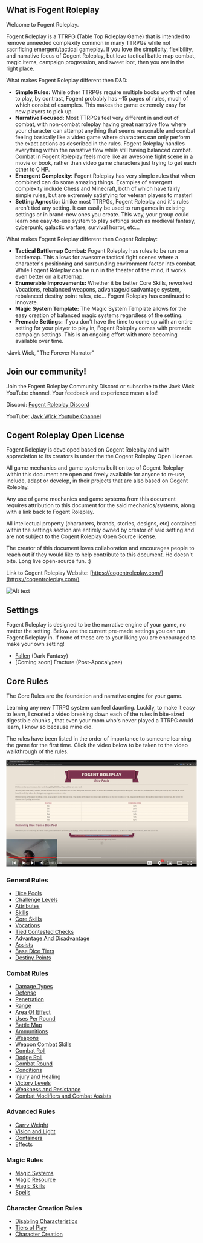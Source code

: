 ## What is Fogent Roleplay

Welcome to Fogent Roleplay.

Fogent Roleplay is a TTRPG (Table Top Roleplay Game) that is intended to remove unneeded complexity common in many TTRPGs while not sacrificing emergent/tactical gameplay. If you love the simplicity, flexibility, and narrative focus of Cogent Roleplay, but love tactical battle map combat, magic items, campaign progression, and sweet loot, then you are in the right place.

What makes Fogent Roleplay different then D&D:

- **Simple Rules:** While other TTRPGs require multiple books worth of rules to play, by contrast, Fogent probably has ~15 pages of rules, much of which consist of examples. This makes the game extremely easy for new players to pick up.
- **Narrative Focused:** Most TTRPGs feel very different in and out of combat, with non-combat roleplay having great narrative flow where your character can attempt anything that seems reasonable and combat feeling basically like a video game where characters can only perform the exact actions as described in the rules. Fogent Roleplay handles everything within the narrative flow while still having balanced combat. Combat in Fogent Roleplay feels more like an awesome fight scene in a movie or book, rather than video game characters just trying to get each other to 0 HP.
- **Emergent Complexity:** Fogent Roleplay has very simple rules that when combined can do some amazing things. Examples of emergent complexity include Chess and Minecraft, both of which have fairly simple rules, but are extremely satisfying for veteran players to master!
- **Setting Agnostic:** Unlike most TTRPGs, Fogent Roleplay and it's rules aren't tied any setting. It can easily be used to run games in existing settings or in brand-new ones you create. This way, your group could learn one easy-to-use system to play settings such as medieval fantasy, cyberpunk, galactic warfare, survival horror, etc...

What makes Fogent Roleplay different then Cogent Roleplay:

* **Tactical Battlemap Combat:** Fogent Roleplay has rules to be run on a battlemap. This allows for awesome tactical fight scenes where a character's positioning and surrounding environment factor into combat. While Fogent Roleplay can be run in the theater of the mind, it works even better on a battlemap.
* **Enumerable Improvements:** Whether it be better Core Skills, reworked Vocations, rebalanced weapons, advantage/disadvantage system, rebalanced destiny point rules, etc... Fogent Roleplay has continued to innovate.
* **Magic System Template:** The Magic System Template allows for the easy creation of balanced magic systems regardless of the setting.
* **Premade Settings:** If you don't have the time to come up with an entire setting for your player to play in, Fogent Roleplay comes with premade campaign settings. This is an ongoing effort with more becoming available over time.

-Javk Wick, "The Forever Narrator"

## Join our community!

Join the Fogent Roleplay Community Discord or subscribe to the Javk Wick YouTube channel. Your feedback and experience mean a lot!

Discord: [Fogent Roleplay Discord](https://discord.gg/PYNTGqxh6a)

YouTube: [Javk Wick Youtube Channel](https://www.youtube.com/channel/UCIozVe_NJI66urdnVfMkCJg)

## Cogent Roleplay Open License

Fogent Roleplay is developed based on Cogent Roleplay and with appreciation to its creators is under the the Cogent Roleplay Open License.

All game mechanics and game systems built on top of Cogent Roleplay within this document are open and freely available for anyone to re-use, include, adapt or develop, in their projects that are also based on Cogent Roleplay.

Any use of game mechanics and game systems from this document requires attribution to this document for the said mechanics/systems, along with a link back to Fogent Roleplay.

All intellectual property (characters, brands, stories, designs, etc) contained within the settings section are entirely owned by creator of said setting and are not subject to the Cogent Roleplay Open Source license.

The creator of this document loves collaboration and encourages people to reach out if they would like to help contribute to this document. He doesn't bite. Long live open-source fun. :)

Link to Cogent Roleplay Website: [https://cogentroleplay.com/](https://cogentroleplay.com/)

![Alt text](CogentRoleplayAttribution_Wide.png)

## Settings

Fogent Roleplay is designed to be the narrative engine of your game, no matter the setting. Below are the current pre-made settings you can run Fogent Roleplay in. If none of these are to your liking you are encouraged to make your own setting!

- [Fallen](./src/Settings/Fallen/Fallen.md) (Dark Fantasy)
- [Coming soon] Fracture (Post-Apocalypse)

## Core Rules

The Core Rules are the foundation and narrative engine for your game.

Learning any new TTRPG system can feel daunting. Luckily, to make it easy to learn, I created a video breaking down each of the rules in bite-sized digestible chunks , that even your mom who's never played a TTRPG could learn, I know so because mine did.

The rules have been listed in the order of importance to someone learning the game for the first time. Click the video below to be taken to the video walkthrough of the rules.

[![IMAGE ALT TEXT HERE](./VideoExplanationThumbnail.png)](https://www.youtube.com/watch?v=gPPoVJCQ2SE&list=PLB7ISq9k7j0yvIW8Tq19HkhinVwb74X17&pp=gAQBiAQB)

### General Rules

- [Dice Pools](./src/CoreRules/GeneralRules/DicePools.md)
- [Challenge Levels](./src/CoreRules/GeneralRules/ChallengeLevels.md)
- [Attributes](./src/CoreRules/GeneralRules/Attributes.md)
- [Skills](./src/CoreRules/GeneralRules/Skills.md)
- [Core Skills](./src/CoreRules/GeneralRules/CoreSkills.md)
- [Vocations](./src/CoreRules/GeneralRules/Vocations.md)
- [Tied Contested Checks](./src/CoreRules/GeneralRules/TiedContestedChecks.md)
- [Advantage And Disadvantage](./src/CoreRules/GeneralRules/AdvantageAndDisadvantage.md)
- [Assists](./src/CoreRules/GeneralRules/Assists.md)
- [Base Dice Tiers](./src/CoreRules/GeneralRules/BaseDiceTiers.md)
- [Destiny Points](./src/CoreRules/GeneralRules/DestinyPoints.md)

### Combat Rules

- [Damage Types](./src/CoreRules/CombatRules/DamageTypes.md)
- [Defense](./src/CoreRules/CombatRules/Defense.md)
- [Penetration](./src/CoreRules/CombatRules/Penetration.md)
- [Range](./src/CoreRules/CombatRules/Range.md)
- [Area Of Effect](./src/CoreRules/CombatRules/AreaOfEffect.md)
- [Uses Per Round](./src/CoreRules/CombatRules/UsesPerRound.md)
- [Battle Map](./src/CoreRules/CombatRules/BattleMap.md)
- [Ammunitions](./src/CoreRules/CombatRules/Ammunitions.md)
- [Weapons](./src/CoreRules/CombatRules/Weapons.md)
- [Weapon Combat Skills](./src/CoreRules/CombatRules/WeaponCombatSkills.md)
- [Combat Roll](./src/CoreRules/CombatRules/CombatRoll.md)
- [Dodge Roll](./src/CoreRules/CombatRules/DodgeRoll.md)
- [Combat Round](./src/CoreRules/CombatRules/CombatRounds.md)
- [Conditions](./src/CoreRules/CombatRules/Conditions.md)
- [Injury and Healing](./src/CoreRules/CombatRules/InjuryAndHealing.md)
- [Victory Levels](./src/CoreRules/CombatRules/VictoryLevels.md)
- [Weakness and Resistance](./src/CoreRules/CombatRules/WeaknessAndResistance.md)
- [Combat Modifiers and Combat Assists](./src/CoreRules/CombatRules/CombatModifiersAndCombatAssists.md)

### Advanced Rules

- [Carry Weight](./src/CoreRules/AdvancedRules/CarryWeightAndWeightClasses.md)
- [Vision and Light](./src/CoreRules/AdvancedRules/VisionAndLight.md)
- [Containers](./src/CoreRules/AdvancedRules/Containers.md)
- [Effects](./src/CoreRules/AdvancedRules/Effects.md)

### Magic Rules

- [Magic Systems](./src/CoreRules/MagicRules/MagicSystems.md)
- [Magic Resource](./src/CoreRules/MagicRules/MagicResource.md)
- [Magic Skills](./src/CoreRules/MagicRules/MagicSkills.md)
- [Spells](./src/CoreRules/MagicRules/Spells.md)

### Character Creation Rules

- [Disabling Characteristics](./src/CoreRules/CharacterCreationRules/DisablingCharacteristics.md)
- [Tiers of Play](./src/CoreRules/CharacterCreationRules/TiersOfPlay.md)
- [Character Creation](./src/CoreRules/CharacterCreationRules/CharacterCreation.md)
